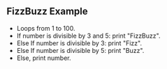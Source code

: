 ## FizzBuzz Example
- Loops from 1 to 100.
- If number is divisible by 3 and 5: print "FizzBuzz".
- Else If number is divisible by 3: print "Fizz".
- Else If number is divisible by 5: print "Buzz".
- Else, print number.
